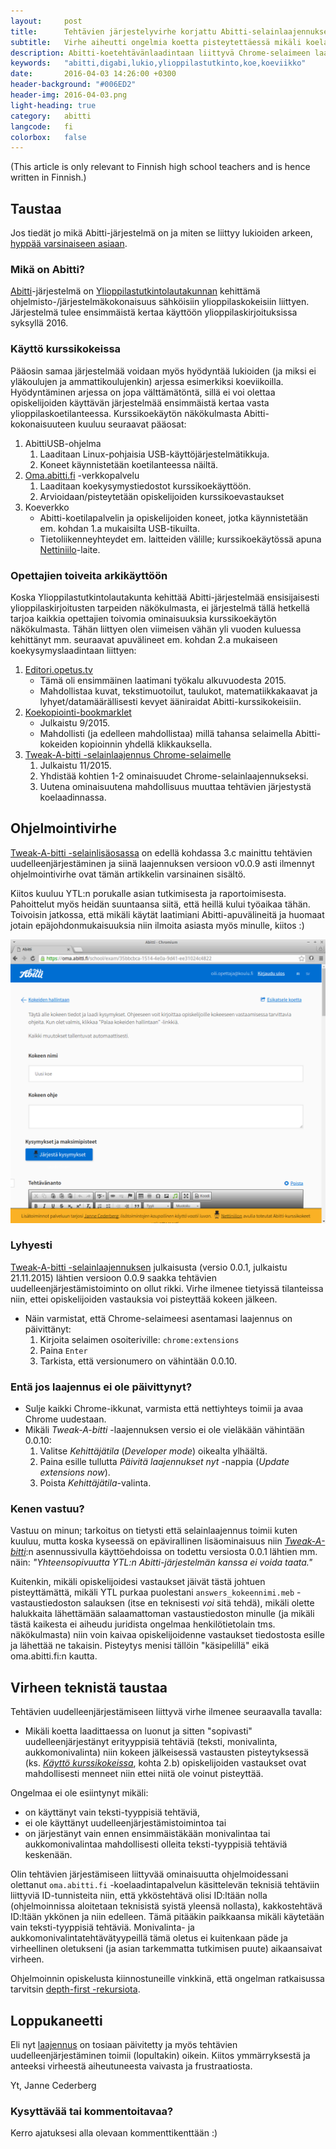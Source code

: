 ```yaml
---
layout:     post
title:      Tehtävien järjestelyvirhe korjattu Abitti-selainlaajennuksesta
subtitle:   Virhe aiheutti ongelmia koetta pisteytettäessä mikäli koelaadinnassa oli järjestetty tehtäviä uudestaan
description: Abitti-koetehtävänlaadintaan liittyvä Chrome-selaimeen laajennuksen koetehtävien uudelleenjärjestelyn virhetilanne on nyt korjattu. 
keywords:   "abitti,digabi,lukio,ylioppilastutkinto,koe,koeviikko"
date:       2016-04-03 14:26:00 +0300
header-background: "#006ED2"
header-img: 2016-04-03.png
light-heading: true
category:   abitti
langcode:   fi
colorbox:   false
---
```


<p lang="en">(This article is only relevant to Finnish high school teachers and is hence written in Finnish.)</p>

## Taustaa

Jos tiedät jo mikä Abitti-järjestelmä on ja miten se liittyy lukioiden arkeen, <a href="#ohjelmointivirhe">hyppää varsinaiseen asiaan</a>.

### Mikä on Abitti?

[Abitti](http://www.abitti.fi)-järjestelmä on [Ylioppilastutkintolautakunnan](http://www.ylioppilastutkinto.fi) kehittämä ohjelmisto-/järjestelmäkokonaisuus sähköisiin ylioppilaskokeisiin liittyen. Järjestelmä tulee ensimmäistä kertaa käyttöön ylioppilaskirjoituksissa syksyllä 2016.

### Käyttö kurssikokeissa

Pääosin samaa järjestelmää voidaan myös hyödyntää lukioiden (ja miksi ei yläkoulujen ja ammattikoulujenkin) arjessa esimerkiksi koeviikoilla. Hyödyntäminen arjessa on jopa välttämätöntä, sillä ei voi olettaa opiskelijoiden käyttävän järjestelmää ensimmäistä kertaa vasta ylioppilaskoetilanteessa. Kurssikoekäytön näkökulmasta Abitti-kokonaisuuteen kuuluu seuraavat pääosat:

1. AbittiUSB-ohjelma
	1. Laaditaan Linux-pohjaisia USB-käyttöjärjestelmätikkuja.
	2. Koneet käynnistetään koetilanteessa näiltä.
2. [Oma.abitti.fi](https://oma.abitti.fi) -verkkopalvelu
	1. Laaditaan koekysymystiedostot kurssikoekäyttöön.
	2. Arvioidaan/pisteytetään opiskelijoiden kurssikoevastaukset
3. Koeverkko
	- Abitti-koetilapalvelin ja opiskelijoiden koneet, jotka käynnistetään em. kohdan 1.a mukaisilta USB-tikuilta.
	- Tietoliikenneyhteydet em. laitteiden välille; kurssikoekäytössä apuna [Nettiniilo](https://nettiniilo.fi)-laite.

### Opettajien toiveita arkikäyttöön

Koska Ylioppilastutkintolautakunta kehittää Abitti-järjestelmää ensisijaisesti ylioppilaskirjoitusten tarpeiden näkökulmasta, ei järjestelmä tällä hetkellä tarjoa kaikkia opettajien toivomia ominaisuuksia kurssikoekäytön näkökulmasta. Tähän liittyen olen viimeisen vähän yli vuoden kuluessa kehittänyt mm. seuraavat apuvälineet em. kohdan 2.a mukaiseen koekysymyslaadintaan liittyen:

1. [Editori.opetus.tv](http://editori.opetus.tv)
	- Tämä oli ensimmäinen laatimani työkalu alkuvuodesta 2015.
	- Mahdollistaa kuvat, tekstimuotoilut, taulukot, matematiikkakaavat ja lyhyet/datamäärällisesti kevyet ääniraidat Abitti-kurssikokeisiin.
2. [Koekopiointi-bookmarklet](http://nettiniilo.fi/abitti/)
	- Julkaistu 9/2015.
	- Mahdollisti (ja edelleen mahdollistaa) millä tahansa selaimella Abitti-kokeiden kopioinnin yhdellä klikkauksella.
3. [Tweak-A-bitti -selainlaajennus Chrome-selaimelle](https://bit.ly/abitti-chrome)
	1. Julkaistu 11/2015.
	2. Yhdistää kohtien 1-2 ominaisuudet Chrome-selainlaajennukseksi.
	3. Uutena ominaisuutena mahdollisuus muuttaa tehtävien järjestystä koelaadinnassa. 

## Ohjelmointivirhe

[Tweak-A-bitti -selainlisäosassa](https://bit.ly/abitti-chrome) on edellä kohdassa 3.c mainittu tehtävien uudelleenjärjestäminen ja siinä laajennuksen versioon v0.0.9 asti ilmennyt ohjelmointivirhe ovat tämän artikkelin varsinainen sisältö.

Kiitos kuuluu YTL:n porukalle asian tutkimisesta ja raportoimisesta. Pahoittelut myös heidän suuntaansa siitä, että heillä kului työaikaa tähän. Toivoisin jatkossa, että mikäli käytät laatimiani Abitti-apuvälineitä ja huomaat jotain epäjohdonmukaisuuksia niin ilmoita asiasta myös minulle, kiitos :)

![Näkymä tehtävien uudelleenjärjestämisestä Tweak-A-bitti -laajennuksella](/img/tweak-a-bitti_jarjesta-kysymykset.png)

### Lyhyesti

[Tweak-A-bitti -selainlaajennuksen](https://bit.ly/abitti-chrome) julkaisusta (versio 0.0.1, julkaistu 21.11.2015) lähtien versioon 0.0.9 saakka tehtävien uudelleenjärjestämistoiminto on ollut rikki. Virhe ilmenee tietyissä tilanteissa niin, ettei opiskelijoiden vastauksia voi pisteyttää kokeen jälkeen.

- Näin varmistat, että Chrome-selaimeesi asentamasi laajennus on päivittänyt:
	1. Kirjoita selaimen osoiteriville: `chrome:extensions`
	2. Paina `Enter`
	3. Tarkista, että versionumero on vähintään 0.0.10.

### Entä jos laajennus ei ole päivittynyt?

- Sulje kaikki Chrome-ikkunat, varmista että nettiyhteys toimii ja avaa Chrome uudestaan.
- Mikäli *Tweak-A-bitti* -laajennuksen versio ei ole vieläkään vähintään 0.0.10:
	1. Valitse *Kehittäjätila* (*Developer mode*) oikealta ylhäältä.
	2. Paina esille tullutta *Päivitä laajennukset nyt* -nappia (*Update extensions now*).
	3. Poista *Kehittäjätila*-valinta.

### Kenen vastuu?

Vastuu on minun; tarkoitus on tietysti että selainlaajennus toimii kuten kuuluu, mutta koska kyseessä on epävirallinen lisäominaisuus niin [*Tweak-A-bitti*](https://bit.ly/abitti-chrome):n asennussivulla käyttöehdoissa on todettu versiosta 0.0.1 lähtien mm. näin: *"Yhteensopivuutta YTL:n Abitti-järjestelmän kanssa ei voida taata."*

Kuitenkin, mikäli opiskelijoidesi vastaukset jäivät tästä johtuen pisteyttämättä, mikäli YTL purkaa puolestani `answers_kokeennimi.meb` -vastaustiedoston salauksen (itse en teknisesti *voi* sitä tehdä), mikäli olette halukkaita lähettämään salaamattoman vastaustiedoston minulle (ja mikäli tästä kaikesta ei aiheudu juridista ongelmaa henkilötietolain tms. näkökulmasta) niin voin kaivaa opiskelijoidenne vastaukset tiedostosta esille ja lähettää ne takaisin. Pisteytys menisi tällöin "käsipelillä" eikä oma.abitti.fi:n kautta.

## Virheen teknistä taustaa

Tehtävien uudelleenjärjestämiseen liittyvä virhe ilmenee seuraavalla tavalla:

- Mikäli koetta laadittaessa on luonut ja sitten "sopivasti" uudelleenjärjestänyt erityyppisiä tehtäviä (teksti, monivalinta, aukkomonivalinta) niin kokeen jälkeisessä vastausten pisteytyksessä (ks. [*Käyttö kurssikokeissa*](#kytt-kurssikokeissa), kohta 2.b) opiskelijoiden vastaukset ovat mahdollisesti menneet niin ettei niitä ole voinut pisteyttää.

Ongelmaa ei ole esiintynyt mikäli:

- on käyttänyt vain teksti-tyyppisiä tehtäviä,
- ei ole käyttänyt uudelleenjärjestämistoimintoa tai
- on järjestänyt vain ennen ensimmäistäkään monivalintaa tai aukkomonivalintaa mahdollisesti olleita teksti-tyyppisiä tehtäviä keskenään.

Olin tehtävien järjestämiseen liittyvää ominaisuutta ohjelmoidessani olettanut `oma.abitti.fi` -koelaadintapalvelun käsittelevän teknisiä tehtäviin liittyviä ID-tunnisteita niin, että ykköstehtävä olisi ID:ltään nolla (ohjelmoinnissa aloitetaan teknisistä syistä yleensä nollasta), kakkostehtävä ID:ltään ykkönen ja niin edelleen. Tämä pitääkin paikkaansa mikäli käytetään vain teksti-tyyppisiä tehtäviä. Monivalinta- ja aukkomonivalintatehtävätyypeillä tämä oletus ei kuitenkaan päde ja virheellinen oletukseni (ja asian tarkemmatta tutkimisen puute) aikaansaivat virheen.

Ohjelmoinnin opiskelusta kiinnostuneille vinkkinä, että ongelman ratkaisussa tarvitsin [depth-first -rekursiota](https://en.wikipedia.org/wiki/Depth-first_search).

## Loppukaneetti

Eli nyt [laajennus](https://bit.ly/abitti-chrome) on tosiaan päivitetty ja myös tehtävien uudelleenjärjestäminen toimii (lopultakin) oikein. Kiitos ymmärryksestä ja anteeksi virheestä aiheutuneesta vaivasta ja frustraatiosta.

Yt, Janne Cederberg

### Kysyttävää tai kommentoitavaa?

Kerro ajatuksesi alla olevaan kommenttikenttään :)
